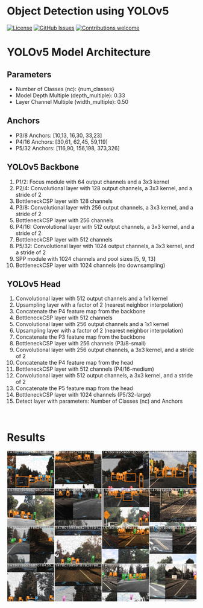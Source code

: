 # Object Detection using YOLOv5
[![License](https://img.shields.io/badge/License-MIT-blue.svg)](https://opensource.org/licenses/MIT)
[![GitHub Issues](https://img.shields.io/github/issues/ayushgoel24/object-detection-using-yolov5.svg)](https://github.com/ayushgoel24/object-detection-using-yolov5/issues)
[![Contributions welcome](https://img.shields.io/badge/Contributions-welcome-orange.svg)](https://github.com/ayushgoel24/object-detection-using-yolov5)

# YOLOv5 Model Architecture

## Parameters
- Number of Classes (nc): {num_classes}
- Model Depth Multiple (depth_multiple): 0.33
- Layer Channel Multiple (width_multiple): 0.50

## Anchors
- P3/8 Anchors: [10,13, 16,30, 33,23]
- P4/16 Anchors: [30,61, 62,45, 59,119]
- P5/32 Anchors: [116,90, 156,198, 373,326]

## YOLOv5 Backbone
1. P1/2: Focus module with 64 output channels and a 3x3 kernel
2. P2/4: Convolutional layer with 128 output channels, a 3x3 kernel, and a stride of 2
3. BottleneckCSP layer with 128 channels
4. P3/8: Convolutional layer with 256 output channels, a 3x3 kernel, and a stride of 2
5. BottleneckCSP layer with 256 channels
6. P4/16: Convolutional layer with 512 output channels, a 3x3 kernel, and a stride of 2
7. BottleneckCSP layer with 512 channels
8. P5/32: Convolutional layer with 1024 output channels, a 3x3 kernel, and a stride of 2
9. SPP module with 1024 channels and pool sizes [5, 9, 13]
10. BottleneckCSP layer with 1024 channels (no downsampling)

## YOLOv5 Head
1. Convolutional layer with 512 output channels and a 1x1 kernel
2. Upsampling layer with a factor of 2 (nearest neighbor interpolation)
3. Concatenate the P4 feature map from the backbone
4. BottleneckCSP layer with 512 channels
5. Convolutional layer with 256 output channels and a 1x1 kernel
6. Upsampling layer with a factor of 2 (nearest neighbor interpolation)
7. Concatenate the P3 feature map from the backbone
8. BottleneckCSP layer with 256 channels (P3/8-small)
9. Convolutional layer with 256 output channels, a 3x3 kernel, and a stride of 2
10. Concatenate the P4 feature map from the head
11. BottleneckCSP layer with 512 channels (P4/16-medium)
12. Convolutional layer with 512 output channels, a 3x3 kernel, and a stride of 2
13. Concatenate the P5 feature map from the head
14. BottleneckCSP layer with 1024 channels (P5/32-large)
15. Detect layer with parameters: Number of Classes (nc) and Anchors

<br/>

# Results

<!-- add image in markdown -->
<img src="./static/images/result.jpeg" width="800" height="400" />